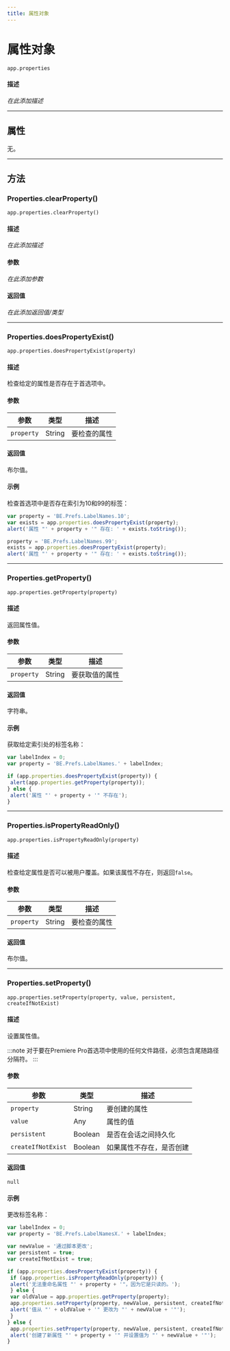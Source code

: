 ```yaml
---
title: 属性对象
---
```

# 属性对象

`app.properties`

#### 描述

*在此添加描述*

---

## 属性

无。

---

## 方法

### Properties.clearProperty()

`app.properties.clearProperty()`

#### 描述

*在此添加描述*

#### 参数

*在此添加参数*

#### 返回值

*在此添加返回值/类型*

---

### Properties.doesPropertyExist()

`app.properties.doesPropertyExist(property)`

#### 描述

检查给定的属性是否存在于首选项中。

#### 参数

| 参数 | 类型 | 描述 |
| --- | --- | --- |
| `property` | String | 要检查的属性 |

#### 返回值

布尔值。

#### 示例

检查首选项中是否存在索引为10和99的标签：

```javascript
var property = 'BE.Prefs.LabelNames.10';
var exists = app.properties.doesPropertyExist(property);
alert('属性 "' + property + '" 存在: ' + exists.toString());

property = 'BE.Prefs.LabelNames.99';
exists = app.properties.doesPropertyExist(property);
alert('属性 "' + property + '" 存在: ' + exists.toString());
```

---

### Properties.getProperty()

`app.properties.getProperty(property)`

#### 描述

返回属性值。

#### 参数

| 参数 | 类型 | 描述 |
| --- | --- | --- |
| `property` | String | 要获取值的属性 |

#### 返回值

字符串。

#### 示例

获取给定索引处的标签名称：

```javascript
var labelIndex = 0;
var property = 'BE.Prefs.LabelNames.' + labelIndex;

if (app.properties.doesPropertyExist(property)) {
 alert(app.properties.getProperty(property));
} else {
 alert('属性 "' + property + '" 不存在');
}
```

---

### Properties.isPropertyReadOnly()

`app.properties.isPropertyReadOnly(property)`

#### 描述

检查给定属性是否可以被用户覆盖。如果该属性不存在，则返回`false`。

#### 参数

| 参数 | 类型 | 描述 |
| --- | --- | --- |
| `property` | String | 要检查的属性 |

#### 返回值

布尔值。

---

### Properties.setProperty()

`app.properties.setProperty(property, value, persistent, createIfNotExist)`

#### 描述

设置属性值。

:::note
对于要在Premiere Pro首选项中使用的任何文件路径，必须包含尾随路径分隔符。
:::

#### 参数

| 参数 | 类型 | 描述 |
| --- | --- | --- |
| `property` | String | 要创建的属性 |
| `value` | Any | 属性的值 |
| `persistent` | Boolean | 是否在会话之间持久化 |
| `createIfNotExist` | Boolean | 如果属性不存在，是否创建 |

#### 返回值

`null`

#### 示例

更改标签名称：

```javascript
var labelIndex = 0;
var property = 'BE.Prefs.LabelNamesX.' + labelIndex;

var newValue = '通过脚本更改';
var persistent = true;
var createIfNotExist = true;

if (app.properties.doesPropertyExist(property)) {
 if (app.properties.isPropertyReadOnly(property)) {
 alert('无法重命名属性 "' + property + '"，因为它是只读的。');
 } else {
 var oldValue = app.properties.getProperty(property);
 app.properties.setProperty(property, newValue, persistent, createIfNotExist);
 alert('值从 "' + oldValue + '" 更改为 "' + newValue + '"');
 }
} else {
 app.properties.setProperty(property, newValue, persistent, createIfNotExist);
 alert('创建了新属性 "' + property + '" 并设置值为 "' + newValue + '"');
}
```
